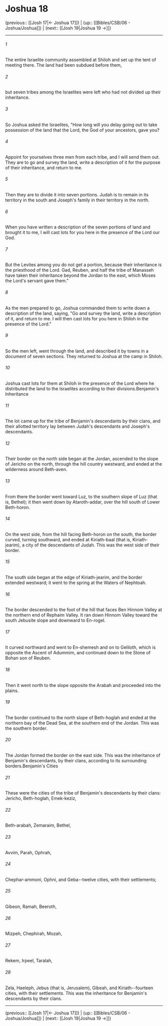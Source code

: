 # Joshua 18

(previous:: [[Josh 17|← Joshua 17]]) | (up:: [[Bibles/CSB/06 - Joshua/Joshua]]) | (next:: [[Josh 19|Joshua 19 →]])

***


###### 1 
The entire Israelite community assembled at Shiloh and set up the tent of meeting there. The land had been subdued before them, 

###### 2 
but seven tribes among the Israelites were left who had not divided up their inheritance. 

###### 3 
So Joshua asked the Israelites, "How long will you delay going out to take possession of the land that the Lord, the God of your ancestors, gave you? 

###### 4 
Appoint for yourselves three men from each tribe, and I will send them out. They are to go and survey the land, write a description of it for the purpose of their inheritance, and return to me. 

###### 5 
Then they are to divide it into seven portions. Judah is to remain in its territory in the south and Joseph's family in their territory in the north. 

###### 6 
When you have written a description of the seven portions of land and brought it to me, I will cast lots for you here in the presence of the Lord our God. 

###### 7 
But the Levites among you do not get a portion, because their inheritance is the priesthood of the Lord. Gad, Reuben, and half the tribe of Manasseh have taken their inheritance beyond the Jordan to the east, which Moses the Lord's servant gave them." 

###### 8 
As the men prepared to go, Joshua commanded them to write down a description of the land, saying, "Go and survey the land, write a description of it, and return to me. I will then cast lots for you here in Shiloh in the presence of the Lord." 

###### 9 
So the men left, went through the land, and described it by towns in a document of seven sections. They returned to Joshua at the camp in Shiloh. 

###### 10 
Joshua cast lots for them at Shiloh in the presence of the Lord where he distributed the land to the Israelites according to their divisions.Benjamin's Inheritance 

###### 11 
The lot came up for the tribe of Benjamin's descendants by their clans, and their allotted territory lay between Judah's descendants and Joseph's descendants. 

###### 12 
Their border on the north side began at the Jordan, ascended to the slope of Jericho on the north, through the hill country westward, and ended at the wilderness around Beth-aven. 

###### 13 
From there the border went toward Luz, to the southern slope of Luz (that is, Bethel); it then went down by Ataroth-addar, over the hill south of Lower Beth-horon. 

###### 14 
On the west side, from the hill facing Beth-horon on the south, the border curved, turning southward, and ended at Kiriath-baal (that is, Kiriath-jearim), a city of the descendants of Judah. This was the west side of their border. 

###### 15 
The south side began at the edge of Kiriath-jearim, and the border extended westward; it went to the spring at the Waters of Nephtoah. 

###### 16 
The border descended to the foot of the hill that faces Ben Hinnom Valley at the northern end of Rephaim Valley. It ran down Hinnom Valley toward the south Jebusite slope and downward to En-rogel. 

###### 17 
It curved northward and went to En-shemesh and on to Geliloth, which is opposite the Ascent of Adummim, and continued down to the Stone of Bohan son of Reuben. 

###### 18 
Then it went north to the slope opposite the Arabah and proceeded into the plains. 

###### 19 
The border continued to the north slope of Beth-hoglah and ended at the northern bay of the Dead Sea, at the southern end of the Jordan. This was the southern border. 

###### 20 
The Jordan formed the border on the east side. This was the inheritance of Benjamin's descendants, by their clans, according to its surrounding borders.Benjamin's Cities 

###### 21 
These were the cities of the tribe of Benjamin's descendants by their clans: Jericho, Beth-hoglah, Emek-keziz, 

###### 22 
Beth-arabah, Zemaraim, Bethel, 

###### 23 
Avvim, Parah, Ophrah, 

###### 24 
Chephar-ammoni, Ophni, and Geba--twelve cities, with their settlements; 

###### 25 
Gibeon, Ramah, Beeroth, 

###### 26 
Mizpeh, Chephirah, Mozah, 

###### 27 
Rekem, Irpeel, Taralah, 

###### 28 
Zela, Haeleph, Jebus (that is, Jerusalem), Gibeah, and Kiriath--fourteen cities, with their settlements. This was the inheritance for Benjamin's descendants by their clans.

***

(previous:: [[Josh 17|← Joshua 17]]) | (up:: [[Bibles/CSB/06 - Joshua/Joshua]]) | (next:: [[Josh 19|Joshua 19 →]])
